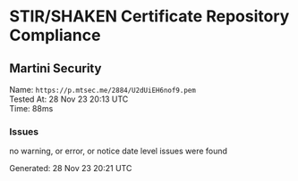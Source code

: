 # STIR/SHAKEN Certificate Repository Compliance

## Martini Security

Name: `https://p.mtsec.me/2884/U2dUiEH6nof9.pem`\
Tested At: 28 Nov 23 20:13 UTC\
Time: 88ms

### Issues

no warning, or error, or notice date level issues were found

Generated: 28 Nov 23 20:21 UTC